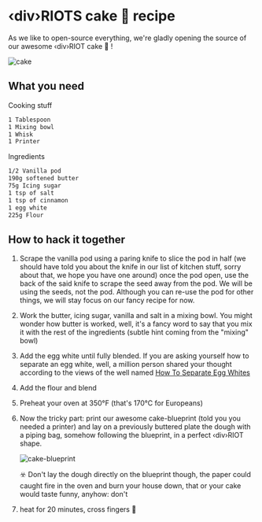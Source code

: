 # ‹div›RIOTS cake 🍰 recipe

As we like to open-source everything, we're gladly opening the source of our awesome ‹div›RIOT cake 🍰 !
  
![cake](https://user-images.githubusercontent.com/471486/144645750-b5115664-2adc-4c1f-8f3e-0ddca1d99404.jpg)

## What you need

Cooking stuff

```txt
1 Tablespoon
1 Mixing bowl
1 Whisk
1 Printer
```

Ingredients

```txt
1/2 Vanilla pod
190g softened butter
75g Icing sugar
1 tsp of salt
1 tsp of cinnamon
1 egg white
225g Flour
```

## How to hack it together

1. Scrape the vanilla pod using a paring knife to slice the pod in half (we should have told you about the knife in our list of kitchen stuff, sorry about that, we hope you have one around) once the pod open, use the back of the said knife to scrape the seed away from the pod. We will be using the seeds, not the pod. Although you can re-use the pod for other things, we will stay focus on our fancy recipe for now.

2. Work the butter, icing sugar, vanilla and salt in a mixing bowl. You might wonder how butter is worked, well, it's a fancy word to say that you mix it with the rest of the ingredients (subtle hint coming from the "mixing" bowl)

3. Add the egg white until fully blended. If you are asking yourself how to separate an egg white, well, a million person shared your thought according to the views of the well named [How To Separate Egg Whites](https://www.youtube.com/watch?v=t-OwbEy-Vxk)

4. Add the flour and blend

5. Preheat your oven at 350°F (that's 170°C for Europeans)

6. Now the tricky part: print our awesome cake-blueprint (told you you needed a printer) and lay on a previously buttered plate the dough with a piping bag, somehow following the blueprint, in a perfect ‹div›RIOT shape.

   ![cake-blueprint](https://user-images.githubusercontent.com/471486/144645780-c714d17d-7be3-4984-a3bc-0935ca1ed48f.jpg)

   ☣️ Don't lay the dough directly on the blueprint though, the paper could caught fire in the oven and burn your house down, that or your cake would taste funny, anyhow: don't

7. heat for 20 minutes, cross fingers 🤞
